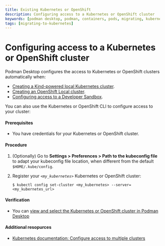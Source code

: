 ```yaml
---
title: Existing Kubernetes or OpenShift
description: Configuring access to a Kubernetes or OpenShift cluster
keywords: [podman desktop, podman, containers, pods, migrating, kubernetes]
tags: [migrating-to-kubernetes]
---
```


# Configuring access to a Kubernetes or OpenShift cluster

Podman Desktop configures the access to Kubernetes or OpenShift clusters automatically when:

- [Creating a Kind-powered local Kubernetes cluster](/docs/onboarding/kubernetes/kind/creating-a-kind-cluster).
- [Creating an OpenShift Local cluster](/docs/kubernetes/openshift/creating-an-openshift-local-cluster).
- [Configuring access to a Developer Sandbox](/docs/kubernetes/openshift/configuring-access-to-a-developer-sandbox).

You can also use the Kubernetes or OpenShift CLI to configure access to your cluster:

#### Prerequisites

- You have credentials for your Kubernetes or OpenShift cluster.

#### Procedure

1. (Optionally) Go to **<icon icon="fa-solid fa-cog" size="lg" /> Settings > Preferences > Path to the kubeconfig file** to adapt your kubeconfig file location, when different from the default `$HOME/.kube/config`.
1. Register your _`<my_kubernetes>`_ Kubernetes or OpenShift cluster:

   ```shell-session
   $ kubectl config set-cluster <my_kubernetes> --server=<my_kubernetes_url>
   ```

#### Verification

- You can [view and select the Kubernetes or OpenShift cluster in Podman Desktop](/docs/kubernetes/viewing-and-selecting-current-kubernete-context)

#### Additional resopurces

- [Kubernetes documentation: Configure access to multiple clusters](https://kubernetes.io/docs/tasks/access-application-cluster/configure-access-multiple-clusters/)
